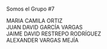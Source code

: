 Somos el Grupo #7

MARIA CAMILA ORTIZ  
JUAN DAVID GARCÍA VARGAS  
JAIME DAVID RESTREPO RODRÍGUEZ  
ALEXANDER VARGAS MEJÍA
